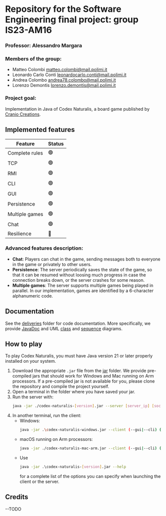 # Repository for the Software Engineering final project: group IS23-AM16

### Professor: Alessandro Margara

### Members of the group:

* Matteo Colombi [matteo.colombi@mail.polimi.it](mailto:matteo.colombo@mail.polimi.it)
* Leonardo Carlo Conti [leonardocarlo.conti@mail.polimi.it](mailto:leonardocarlo.conti@mail.polimi.it)
* Andrea Colombo [andrea78.colombo@mail.polimi.it](mailto:andrea78.colombo@mail.polimi.it)
* Lorenzo Demontis [lorenzo.demontis@mail.polimi.it](mailto:lorenzo.demontis@mail.polimi.it)

### Project goal:
Implementation in Java of Codex Naturalis, a board game published by [Cranio Creations](https://www.craniocreations.it/).

## Implemented features

| Feature        | Status |
|----------------|--------|
| Complete rules | 🟢     |
| TCP            | 🟢     |
| RMI            | 🟢     |
| CLI            | 🟢     |
| GUI            | 🟢     |
| Persistence    | 🟢     |
| Multiple games | 🟢     |
| Chat           | 🟢     |
| Resilience     | 🔴     |

### Advanced features description:
* **Chat**: Players can chat in the game, sending messages both to everyone in the game or privately to other users.
* **Persistence**: The server periodically saves the state of the game, so that it can be resumed without loosing much progress in case the connection breaks down, or the server crashes for some reason.
* **Multiple games**: The server supports multiple games being played in parallel. In our implementation, games are identified by a 6-character alphanumeric code.

## Documentation

See the [deliveries](deliveries) folder for code documentation. More specifically, we provide [JavaDoc](deliveries/javadoc) and UML [class](deliveries/uml/class_diagrams) and [sequence](deliveries/uml/sequence_diagrams) diagrams.

## How to play

To play Codex Naturalis, you must have Java version 21 or later properly installed on your system.

1. Download the appropriate `.jar` file from the [jar](deliveries/jar) folder. We provide pre-compiled jars that should work for Windows and Mac running on Arm processors. If a pre-compiled jar is not available for you, please clone the repository and compile the project yourself. 
2. Open a terminal in the folder where you have saved your jar.
3. Run the server with:
    ```bash
    java -jar ./codex-naturalis-[version].jar --server [server_ip] [socket_port] [rmi_port]
    ```
4. In another terminal, run the client:
   * Windows:
       ```bash
       java -jar .\codex-naturalis-windows.jar --client (--gui|--cli) (--socket|--rmi) (server_address):(server_port)
       ```
   * macOS running on Arm processors:
       ```bash
       java -jar ./codex-naturalis-mac-arm.jar --client (--gui|--cli) (--socket|--rmi) (server_address):(server_port)
       ```
   * Use
       ```bash
     java -jar .\codex-naturalis-[version].jar --help
       ```
     for a complete list of the options you can specify when launching the client or the server.

## Credits
--TODO